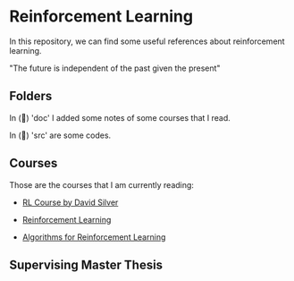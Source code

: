 # Reinforcement Learning

In this repository, we can find some useful references about reinforcement learning.

"The future is independent of the past given the present"

## Folders

In (:file_folder:) 'doc' I added some notes of some courses that I read. 

In (:file_folder:) 'src' are some codes.

## Courses

Those are the courses that I am currently reading:

* [RL Course by David Silver](https://www.youtube.com/watch?v=2pWv7GOvuf0)

* [Reinforcement Learning](http://incompleteideas.net/sutton/book/the-book.html)

* [Algorithms for Reinforcement Learning](https://sites.ualberta.ca/~szepesva/papers/RLAlgsInMDPs.pdf)

## Supervising Master Thesis



